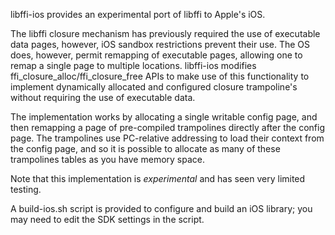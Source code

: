 libffi-ios provides an experimental port of libffi to Apple's iOS.

The libffi closure mechanism has previously required the use of executable data pages, however, iOS sandbox restrictions prevent their use.
The OS does, however, permit remapping of executable pages, allowing one to remap a single page to multiple locations. libffi-ios modifies
ffi_closure_alloc/ffi_closure_free APIs to make use of this functionality to implement dynamically allocated and configured closure
trampoline's without requiring the use of executable data.

The implementation works by allocating a single writable config page, and then remapping a page of pre-compiled trampolines directly
after the config page. The trampolines use PC-relative addressing to load their context from the config page, and so it is possible
to allocate as many of these trampolines tables as you have memory space.

Note that this implementation is *experimental* and has seen very limited testing.

A build-ios.sh script is provided to configure and build an iOS library; you may need to edit the SDK settings in the script.

